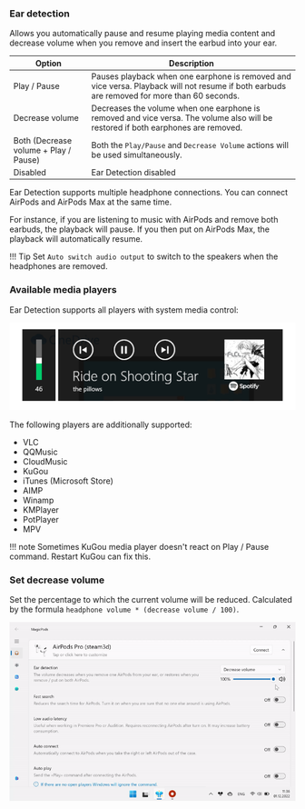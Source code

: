 ### Ear detection

Allows you automatically pause and resume playing media content and decrease volume when you remove and insert the earbud into your ear.

| Option                                | Description                                                                                                                                 |
| ------------------------------------- | ------------------------------------------------------------------------------------------------------------------------------------------- |
| Play / Pause                          | Pauses playback when one earphone is removed and vice versa. Playback will not resume if both earbuds are removed for more than 60 seconds. |
| Decrease volume                       | Decreases the volume when one earphone is removed and vice versa. The volume also will be restored if both earphones are removed.           |
| Both (Decrease volume + Play / Pause) | Both the `Play/Pause` and `Decrease Volume` actions will be used simultaneously.                                                            |
| Disabled                              | Ear Detection disabled                                                                                                                      |

Ear Detection supports multiple headphone connections. You can connect AirPods and AirPods Max at the same time.

For instance, if you are listening to music with AirPods and remove both earbuds, the playback will pause. If you then put on AirPods Max, the playback will automatically resume.

!!! Tip
    Set `Auto switch audio output` to switch to the speakers when the headphones are removed.

### Available media players

Ear Detection supports all players with system media control:

![](../media/SystemMediaControl.png)

The following players are additionally supported:

* VLC
* QQMusic
* CloudMusic
* KuGou
* iTunes (Microsoft Store)
* AIMP
* Winamp
* KMPlayer
* PotPlayer
* MPV

!!! note
    Sometimes KuGou media player doesn't react on Play / Pause command. Restart KuGou can fix this.

### Set decrease volume

Set the percentage to which the current volume will be reduced. Calculated by the formula `headphone volume * (decrease volume / 100)`.

![](../media/screenshots/headphones-descrease-volume.gif)